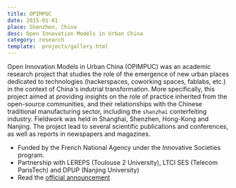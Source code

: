 ```yaml
---
title: OPIMPUC
date: 2015-01-01
place: Shenzhen, China
desc: Open Innovation Models in Urban China
category: research
template:  projects/gallery.html
---
```


Open Innovation Models in Urban China (OPIMPUC) was an academic research project that studies the role of the emergence of new urban places dedicated to technologies (hackerspaces, coworking spaces, fablabs, etc.) in the context of China's indutrial transformation. More specifically, this project aimed at providing insights on the role of practice inherited from the open-source communities, and their relationships with the Chinese traditional manufacturing sector, including the ```shanzhai``` conterfeiting industry. Fieldwork was held in Shanghai, Shenzhen, Hong-Kong and Nanjing. The project lead to several scientific publications and conferences, as well as reports in newspapers and magazines.


* Funded by the French National Agency under the Innovative Societies program.
* Partnership with LEREPS (Toulouse 2 University), LTCI SES (Telecom ParisTech) and  DPUP (Nanjing University)
* Read the [official announcement](http://www.agence-nationale-recherche.fr/en/anr-funded-project/?tx_lwmsuivibilan_pi2%5BCODE%5D=ANR-13-SOIN-0006)
